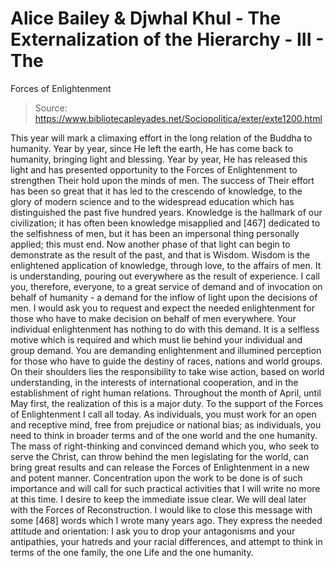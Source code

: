 # Alice Bailey & Djwhal Khul - The Externalization of the Hierarchy - III - The
Forces of Enlightenment

> Source: https://www.bibliotecapleyades.net/Sociopolitica/exter/exte1200.html

This year will mark a climaxing effort in the long relation of the Buddha to humanity. Year by year, since He left the earth, He has come back to humanity, bringing light and blessing. Year by year, He has released this light and has presented opportunity to the Forces of Enlightenment to strengthen Their hold upon the minds of men. The success of Their effort has been so great that it has led to the crescendo of knowledge, to the glory of modern science and to the widespread education which has distinguished the past five hundred years. Knowledge is the hallmark of our civilization; it has often been knowledge misapplied and [467] dedicated to the selfishness of men, but it has been an impersonal thing personally applied; this must end. Now another phase of that light can begin to demonstrate as the result of the past, and that is Wisdom. Wisdom is the enlightened application of knowledge, through love, to the affairs of men. It is understanding, pouring out everywhere as the result of experience.
I call you, therefore, everyone, to a great service of demand and of invocation on behalf of humanity - a demand for the inflow of light upon the decisions of men. I would ask you to request and expect the needed enlightenment for those who have to make decision on behalf of men everywhere. Your individual enlightenment has nothing to do with this demand. It is a selfless motive which is required and which must lie behind your individual and group demand. You are demanding enlightenment and illumined perception for those who have to guide the destiny of races, nations and world groups. On their shoulders lies the responsibility to take wise action, based on world understanding, in the interests of international cooperation, and in the establishment of right human relations.
Throughout the month of April, until May first, the realization of this is a major duty. To the support of the Forces of Enlightenment I call all today. As individuals, you must work for an open and receptive mind, free from prejudice or national bias; as individuals, you need to think in broader terms and of the one world and the one humanity. The mass of right-thinking and convinced demand which you, who seek to serve the Christ, can throw behind the men legislating for the world, can bring great results and can release the Forces of Enlightenment in a new and potent manner.
Concentration upon the work to be done is of such importance and will call for such practical activities that I will write no more at this time. I desire to keep the immediate issue clear. We will deal later with the Forces of Reconstruction. I would like to close this message with some [468] words which I wrote many years ago. They express the needed attitude and orientation:
I ask you to drop your antagonisms and your antipathies, your hatreds and your racial differences, and attempt to think in terms of the one family, the one Life and the one humanity.

